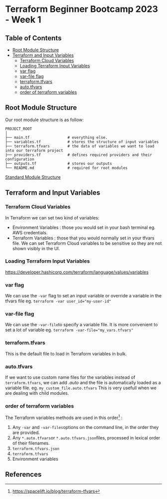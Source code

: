 # Terraform Beginner Bootcamp 2023 - Week 1
## Table of Contents

- [Root Module Structure](#root-module-structure)
- [Terraform and Input Variables](#terraform-and-input-variables)
    * [Terraform Cloud Variables](#terraform-cloud-variables)
    * [Loading Terraform Input Variables](#loading-terraform-input-variables)
    * [var flag](#var-flag)
    * [var-file flag](#var-file-flag)
    * [terraform.tfvars](#terraformtfvars)
    * [auto.tfvars](#autotfvars)
    * [order of terraform variables](#order-of-terraform-variables)


## Root Module Structure

Our root module structure is as follow:
 
```
PROJECT_ROOT
│
├── main.tf                 # everything else.
├── variables.tf            # stores the structure of input variables
├── terraform.tfvars        # the data of variables we want to load into our terraform project
├── providers.tf            # defines required providers and their configuration
├── outputs.tf              # stores our outputs
└── README.md               # required for root modules
```

[Standard Module Structure](https://developer.hashicorp.com/terraform/language/modules/develop/structure)

## Terraform and Input Variables

### Terraform Cloud Variables
In Terraform we can set two kind of variables:
- Environment Variables : those you would set in your bash terminal eg. AWS credentials.
- Terraform Variables : those that you would normally set in your tfvars file.
We can set Terraform Cloud variables to be sensitive so they are not shown visibly in the UI.

### Loading Terraform Input Variables
https://developer.hashicorp.com/terraform/language/values/variables

### var flag
We can use the `-var` flag to set an input variable or override a variable in the tfvars file eg. `terraform -var user_id="my-user-id"`

### var-file flag
We can use the `-var-file`to specify a variable file. It is more convenient to set a lot of variable eg. `terraform -var-file="my_vars.tfvars"`

### terraform.tfvars
This is the default file to load in Terraform variables in bulk.

### auto.tfvars
If we want to use custom name files for the variables instead of `terraform.tfvars`, we can add *.auto* and the file is automatically loaded as a variable file. eg. `my_custom_file.auto.tfvars` This is very usefull when we are dealing with child modules.

### order of terraform variables
The Terraform variables methods are used in this order[^1] :
1. Any `-var` and `-var-files`options on the command line, in the order they are provided.
2. Any `*.auto.tfvars`or `*.auto.tfvars.json`files, processed in lexical order of their filenames.
3. `terraform.tfvars.json`
4. `terraform.tfvars`
5. Environment variables

## References
[^1]: https://spacelift.io/blog/terraform-tfvars
